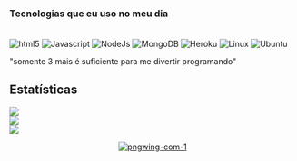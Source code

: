 ### Tecnologias que eu uso no meu dia

</div>
<div style="display inline_block"><br/>
</div>
<img align="center" alt="html5" src="https://img.shields.io/badge/HTML5-E34F26?style=for-the-badge&logo=html5&logoColor=white"/>
</div>
<img align="center" alt="Javascript" src="https://img.shields.io/badge/JavaScript-323330?style=for-the-badge&logo=javascript&logoColor=F7DF1E"/>
</div>
<img align="center" alt="NodeJs" src="https://img.shields.io/badge/Node.js-43853D?style=for-the-badge&logo=node.js&logoColor=white"/>
</div>
<img align="center" alt="MongoDB" src="https://img.shields.io/badge/MongoDB-4EA94B?style=for-the-badge&logo=mongodb&logoColor=white"/>
</div>
<img align="center" alt="Heroku" src="https://img.shields.io/badge/Heroku-430098?style=for-the-badge&logo=heroku&logoColor=white"/>
</div>
<img align="center" alt="Linux" src="https://img.shields.io/badge/Linux-FCC624?style=for-the-badge&logo=linux&logoColor=black"/>
</div>
<img align="center" alt="Ubuntu" src="https://img.shields.io/badge/Ubuntu-E95420?style=for-the-badge&logo=ubuntu&logoColor=white"/>
 
</div><br/>

"somente 3 mais é suficiente para me divertir programando"

## Estatísticas
![](https://github-readme-streak-stats.herokuapp.com/?user=Saikyon&theme=ayu-mirage&hide_border=true)<br/>
![](https://github-readme-stats.vercel.app/api?username=Saikyon&theme=ayu-mirage&hide_border=true&include_all_commits=false&count_private=false)<br/>
![](https://github-readme-stats.vercel.app/api/top-langs/?username=Saikyon&theme=ayu-mirage&hide_border=true&include_all_commits=false&count_private=false&layout=compact)

<div align="center">
<a href="https://ibb.co/XLZJkb4"><img src="https://i.ibb.co/vqxzvHB/pngwing-com-1.png" alt="pngwing-com-1" border="0" /></a>
</div>
